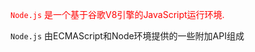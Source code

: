 <font color=red>`Node.js` 是一个基于谷歌V8引擎的JavaScript运行环境.</font>

`Node.js` 由ECMAScript和Node环境提供的一些附加API组成

